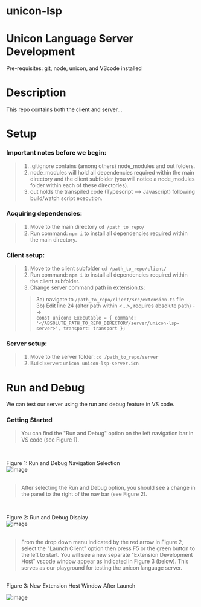 # unicon-lsp

# Unicon Language Server Development

Pre-requisites: git, node, unicon, and VScode installed

# Description

This repo contains both the client and server... 

# Setup

### Important notes before we begin: <br />

> 1. .gitignore contains (among others) node_modules and out folders.<br />
> 2. node_modules will hold all dependencies required within the main directory and the client subfolder (you will notice a node_modules folder within each of these directories). <br />
> 3. out holds the transpiled code (Typescript --> Javascript) following build/watch script execution. <br />

### Acquiring dependencies: <br />

> 1. Move to the main directory `cd /path_to_repo/` <br />
> 2. Run command: `npm i` to install all dependencies required within the main directory. <br />

### Client setup: <br />

> 1. Move to the client subfolder `cd /path_to_repo/client/` <br />
> 2. Run command: `npm i` to install all dependencies required within the client subfolder. <br />
> 3. Change server command path in extension.ts: <br /> 
> > 3a) navigate to `/path_to_repo/client/src/extension.ts` file <br />
> > 3b) Edit line 24 (alter path within <...>, requires absolute path) --> <br />`const unicon: Executable = { command: '</ABSOLUTE_PATH_TO_REPO_DIRECTORY/server/unicon-lsp-server>', transport: transport };`

### Server setup: <br />

> 1. Move to the server folder: `cd /path_to_repo/server` <br />
> 2. Build server: `unicon unicon-lsp-server.icn`


# Run and Debug

We can test our server using the run and debug feature in VS code. 
<br />

### Getting Started

> You can find the "Run and Debug" option on the left navigation bar in VS code (see Figure 1).
<br />

Figure 1: Run and Debug Navigation Selection <br />
![image](https://user-images.githubusercontent.com/80660221/201660824-6663ce74-2ea7-4c43-9b7c-9faac265384d.png)
<br /><br />

> After selecting the Run and Debug option, you should see a change in the panel to the right of the nav bar (see Figure 2).
<br />

Figure 2: Run and Debug Display
<br />
![image](https://user-images.githubusercontent.com/80660221/201667266-6414652c-848f-43e8-808a-5edbcd64e365.png)
<br />
<br />

> From the drop down menu indicated by the red arrow in Figure 2, select the "Launch Client" option then press F5 or the green button to the left to start. You will see a new separate "Extension Development Host" vscode window appear as indicated in Figure 3 (below). This serves as our playground for testing the unicon language server. 

<br />
Figure 3: New Extension Host Window After Launch 
<br />

![image](https://user-images.githubusercontent.com/80660221/201666703-3e416cf8-1ee4-4d25-a114-2421e61fbda5.png)

<br /><br />

> 



